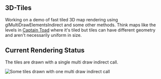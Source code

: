3D-Tiles
---
Working on a demo of fast tiled 3D map rendering using glMultiDrawElementsIndirect and some other methods.
Think maps like the levels in [Captain Toad](https://www.youtube.com/watch?v=m91qkP5ZaN8) where it's tiled but
tiles can have different geometry and aren't necessarily uniform in size.

Current Rendering Status
---
The tiles are drawn with a single multi draw indirect call.

![Some tiles drawn with one multi draw indirect call](http://i.imgur.com/JhrA4Gk.png)

